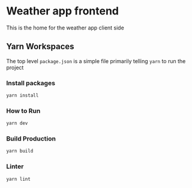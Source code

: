 # Weather app frontend

This is the home for the weather app client side

## Yarn Workspaces

The top level `package.json` is a simple file primarily telling `yarn` to run the project

### Install packages
```sh
yarn install
```

### How to Run
```sh
yarn dev
```

### Build Production
```sh
yarn build
```

### Linter
```sh
yarn lint
```
